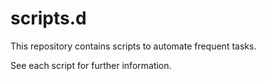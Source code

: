 # scripts.d

This repository contains scripts to automate frequent tasks.

See each script for further information.
